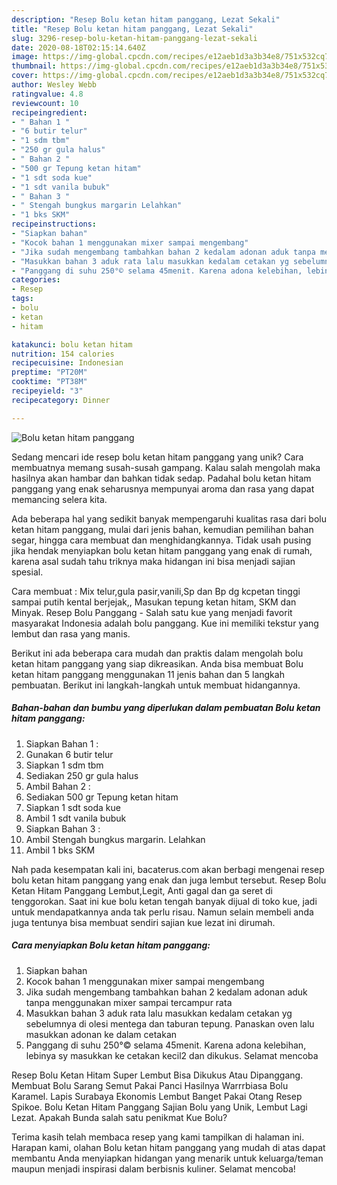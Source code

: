 ```yaml
---
description: "Resep Bolu ketan hitam panggang, Lezat Sekali"
title: "Resep Bolu ketan hitam panggang, Lezat Sekali"
slug: 3296-resep-bolu-ketan-hitam-panggang-lezat-sekali
date: 2020-08-18T02:15:14.640Z
image: https://img-global.cpcdn.com/recipes/e12aeb1d3a3b34e8/751x532cq70/bolu-ketan-hitam-panggang-foto-resep-utama.jpg
thumbnail: https://img-global.cpcdn.com/recipes/e12aeb1d3a3b34e8/751x532cq70/bolu-ketan-hitam-panggang-foto-resep-utama.jpg
cover: https://img-global.cpcdn.com/recipes/e12aeb1d3a3b34e8/751x532cq70/bolu-ketan-hitam-panggang-foto-resep-utama.jpg
author: Wesley Webb
ratingvalue: 4.8
reviewcount: 10
recipeingredient:
- " Bahan 1 "
- "6 butir telur"
- "1 sdm tbm"
- "250 gr gula halus"
- " Bahan 2 "
- "500 gr Tepung ketan hitam"
- "1 sdt soda kue"
- "1 sdt vanila bubuk"
- " Bahan 3 "
- " Stengah bungkus margarin Lelahkan"
- "1 bks SKM"
recipeinstructions:
- "Siapkan bahan"
- "Kocok bahan 1 menggunakan mixer sampai mengembang"
- "Jika sudah mengembang tambahkan bahan 2 kedalam adonan aduk tanpa menggunakan mixer sampai tercampur rata"
- "Masukkan bahan 3 aduk rata lalu masukkan kedalam cetakan yg sebelumnya di olesi mentega dan taburan tepung. Panaskan oven lalu masukkan adonan ke dalam cetakan"
- "Panggang di suhu 250°© selama 45menit. Karena adona kelebihan, lebinya sy masukkan ke cetakan kecil2 dan dikukus. Selamat mencoba"
categories:
- Resep
tags:
- bolu
- ketan
- hitam

katakunci: bolu ketan hitam 
nutrition: 154 calories
recipecuisine: Indonesian
preptime: "PT20M"
cooktime: "PT38M"
recipeyield: "3"
recipecategory: Dinner

---
```



![Bolu ketan hitam panggang](https://img-global.cpcdn.com/recipes/e12aeb1d3a3b34e8/751x532cq70/bolu-ketan-hitam-panggang-foto-resep-utama.jpg)

Sedang mencari ide resep bolu ketan hitam panggang yang unik? Cara membuatnya memang susah-susah gampang. Kalau salah mengolah maka hasilnya akan hambar dan bahkan tidak sedap. Padahal bolu ketan hitam panggang yang enak seharusnya mempunyai aroma dan rasa yang dapat memancing selera kita.

Ada beberapa hal yang sedikit banyak mempengaruhi kualitas rasa dari bolu ketan hitam panggang, mulai dari jenis bahan, kemudian pemilihan bahan segar, hingga cara membuat dan menghidangkannya. Tidak usah pusing jika hendak menyiapkan bolu ketan hitam panggang yang enak di rumah, karena asal sudah tahu triknya maka hidangan ini bisa menjadi sajian spesial.

Cara membuat : Mix telur,gula pasir,vanili,Sp dan Bp dg kcpetan tinggi sampai putih kental berjejak,, Masukan tepung ketan hitam, SKM dan Minyak. Resep Bolu Panggang - Salah satu kue yang menjadi favorit masyarakat Indonesia adalah bolu panggang. Kue ini memiliki tekstur yang lembut dan rasa yang manis.


Berikut ini ada beberapa cara mudah dan praktis dalam mengolah bolu ketan hitam panggang yang siap dikreasikan. Anda bisa membuat Bolu ketan hitam panggang menggunakan 11 jenis bahan dan 5 langkah pembuatan. Berikut ini langkah-langkah untuk membuat hidangannya.

<!--inarticleads1-->

##### Bahan-bahan dan bumbu yang diperlukan dalam pembuatan Bolu ketan hitam panggang:

1. Siapkan  Bahan 1 :
1. Gunakan 6 butir telur
1. Siapkan 1 sdm tbm
1. Sediakan 250 gr gula halus
1. Ambil  Bahan 2 :
1. Sediakan 500 gr Tepung ketan hitam
1. Siapkan 1 sdt soda kue
1. Ambil 1 sdt vanila bubuk
1. Siapkan  Bahan 3 :
1. Ambil  Stengah bungkus margarin. Lelahkan
1. Ambil 1 bks SKM


Nah pada kesempatan kali ini, bacaterus.com akan berbagi mengenai resep bolu ketan hitam panggang yang enak dan juga lembut tersebut. Resep Bolu Ketan Hitam Panggang Lembut,Legit, Anti gagal dan ga seret di tenggorokan. Saat ini kue bolu ketan tengah banyak dijual di toko kue, jadi untuk mendapatkannya anda tak perlu risau. Namun selain membeli anda juga tentunya bisa membuat sendiri sajian kue lezat ini dirumah. 

<!--inarticleads2-->

##### Cara menyiapkan Bolu ketan hitam panggang:

1. Siapkan bahan
1. Kocok bahan 1 menggunakan mixer sampai mengembang
1. Jika sudah mengembang tambahkan bahan 2 kedalam adonan aduk tanpa menggunakan mixer sampai tercampur rata
1. Masukkan bahan 3 aduk rata lalu masukkan kedalam cetakan yg sebelumnya di olesi mentega dan taburan tepung. Panaskan oven lalu masukkan adonan ke dalam cetakan
1. Panggang di suhu 250°© selama 45menit. Karena adona kelebihan, lebinya sy masukkan ke cetakan kecil2 dan dikukus. Selamat mencoba


Resep Bolu Ketan Hitam Super Lembut Bisa Dikukus Atau Dipanggang. Membuat Bolu Sarang Semut Pakai Panci Hasilnya Warrrbiasa Bolu Karamel. Lapis Surabaya Ekonomis Lembut Banget Pakai Otang Resep Spikoe. Bolu Ketan Hitam Panggang Sajian Bolu yang Unik, Lembut Lagi Lezat. Apakah Bunda salah satu penikmat Kue Bolu? 

Terima kasih telah membaca resep yang kami tampilkan di halaman ini. Harapan kami, olahan Bolu ketan hitam panggang yang mudah di atas dapat membantu Anda menyiapkan hidangan yang menarik untuk keluarga/teman maupun menjadi inspirasi dalam berbisnis kuliner. Selamat mencoba!
